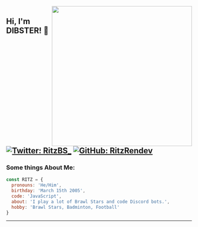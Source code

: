 <img src="https://github-readme-stats.vercel.app/api?username=RitzRendev&show_icons=true&theme=radical" align="right" width="380">
<h2> Hi, I'm DIBSTER! 👋</h2>


[![Twitter: RitzBS_](https://img.shields.io/twitter/follow/RitzBS_?style=social&olor=BLACK&)](https://twitter.com/DEV_DIBSTER)
[![GitHub: RitzRendev](https://img.shields.io/github/followers/RitzRendev?color=BLACK&style=social)](https://github.com/DIBSTERYT)
---

### Some things About Me:

```js
const RITZ = {
  pronouns: 'He/Him',
  birthday: 'March 15th 2005',
  code: 'JavaScript',
  about: 'I play a lot of Brawl Stars and code Discord bots.',
  hobby: 'Brawl Stars, Badminton, Football'
}
```
---
